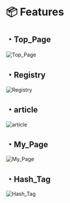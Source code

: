 # 📦 Features

## ・Top_Page

![Top_Page](https://gyazo.com/208519fc8474448d25a029957764316e/raw)
　
## ・Registry

![Registry](https://gyazo.com/988bede70b82023ddd0ccaf7656dcc13/raw)

## ・article

![article](https://gyazo.com/ce78ff2b6f5556d73cc0555dcee75f88/raw)

## ・My_Page

![My_Page](https://i.gyazo.com/722d40143fd9a79e931eafc8fa95010a.gif/raw)

## ・Hash_Tag

![Hash_Tag](https://gyazo.com/529753f1dca66294451af3b9d4e7868b/raw)




　

